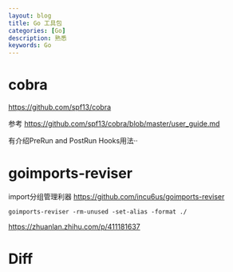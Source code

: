 ```yaml
---
layout: blog
title: Go 工具包
categories: [Go]
description: 熟悉
keywords: Go
---
```


# cobra
https://github.com/spf13/cobra

参考 https://github.com/spf13/cobra/blob/master/user_guide.md

有介绍PreRun and PostRun Hooks用法··


# goimports-reviser
import分组管理利器
https://github.com/incu6us/goimports-reviser

```
goimports-reviser -rm-unused -set-alias -format ./
```

https://zhuanlan.zhihu.com/p/411181637

# Diff